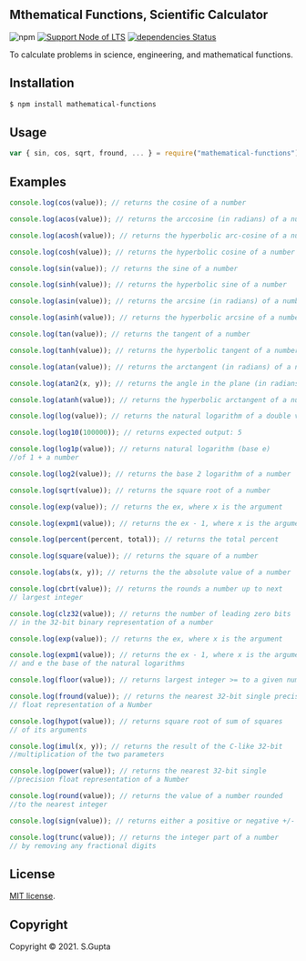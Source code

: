 ## Mthematical Functions, Scientific Calculator

![npm](https://img.shields.io/npm/v/mathematical-functions) [![Support Node of LTS](https://img.shields.io/badge/node-latest-brightgreen.svg)](https://nodejs.org/) [![dependencies Status](https://img.shields.io/badge/dependencies-none-brightgreen.svg)](https://david-dm.org/request/request)

To calculate problems in science, engineering, and mathematical functions.

## Installation

```bash
$ npm install mathematical-functions
```

## Usage

```javascript
var { sin, cos, sqrt, fround, ... } = require("mathematical-functions");
```

## Examples

```javascript
console.log(cos(value)); // returns the cosine of a number

console.log(acos(value)); // returns the arccosine (in radians) of a number

console.log(acosh(value)); // returns the hyperbolic arc-cosine of a number

console.log(cosh(value)); // returns the hyperbolic cosine of a number

console.log(sin(value)); // returns the sine of a number

console.log(sinh(value)); // returns the hyperbolic sine of a number

console.log(asin(value)); // returns the arcsine (in radians) of a number

console.log(asinh(value)); // returns the hyperbolic arcsine of a number

console.log(tan(value)); // returns the tangent of a number

console.log(tanh(value)); // returns the hyperbolic tangent of a number

console.log(atan(value)); // returns the arctangent (in radians) of a number

console.log(atan2(x, y)); // returns the angle in the plane (in radians)

console.log(atanh(value)); // returns the hyperbolic arctangent of a number

console.log(log(value)); // returns the natural logarithm of a double value

console.log(log10(100000)); // returns expected output: 5

console.log(log1p(value)); // returns natural logarithm (base e)
//of 1 + a number

console.log(log2(value)); // returns the base 2 logarithm of a number

console.log(sqrt(value)); // returns the square root of a number

console.log(exp(value)); // returns the ex, where x is the argument

console.log(expm1(value)); // returns the ex - 1, where x is the argument

console.log(percent(percent, total)); // returns the total percent

console.log(square(value)); // returns the square of a number

console.log(abs(x, y)); // returns the the absolute value of a number

console.log(cbrt(value)); // returns the rounds a number up to next
// largest integer

console.log(clz32(value)); // returns the number of leading zero bits
// in the 32-bit binary representation of a number

console.log(exp(value)); // returns the ex, where x is the argument

console.log(expm1(value)); // returns the ex - 1, where x is the argument,
// and e the base of the natural logarithms

console.log(floor(value)); // returns largest integer >= to a given number

console.log(fround(value)); // returns the nearest 32-bit single precision
// float representation of a Number

console.log(hypot(value)); // returns square root of sum of squares
// of its arguments

console.log(imul(x, y)); // returns the result of the C-like 32-bit
//multiplication of the two parameters

console.log(power(value)); // returns the nearest 32-bit single
//precision float representation of a Number

console.log(round(value)); // returns the value of a number rounded
//to the nearest integer

console.log(sign(value)); // returns either a positive or negative +/- 1

console.log(trunc(value)); // returns the integer part of a number
// by removing any fractional digits
```

## License

[MIT license](http://opensource.org/licenses/MIT).

## Copyright

Copyright &copy; 2021. S.Gupta
